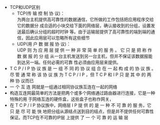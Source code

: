- TCP和UDP区别
    - TCP(传 输 控 制 协 议)：<br>为两台主机提供高可靠性的数据通信，它所做的工作包括把应用程序交给它的数据分 成合适的小块交给下面的网络层，确认接收到的分组，设置发送最后确认分组的超时时钟 等。由于运输层提供了高可靠性的端到端的通信，因此应用层可以忽略所有这些细节
    - UDP(用 户 数 据 报 协 议)：<br> UDP 则 为 应 用 层 提 供 一 种 非 常 简 单 的 服 务 。 它 只 是 把 称 作 数 据 报 的 分 组 从一台主机发送到另一台主机，但并不保证该数据报能到达另一端。任何必需的可靠 性必须由应用层来提供。
-  T C P / I P 协 议 族 是 一 组 不 同 的 协 议 组 合 在 一 起 构 成 的 协 议 族 。 尽 管 通 常 称 该 协 议 族 为 T C P / I P ，但 T C P 和 I P 只 是 其 中 的 两 种 协 议而已
- 一 个 互 连 网就是一组通过相同协议族互连在一起的网络
- 构造互连网最简单的方法是把两个或多个网络通过路由器进行连接，它是一种特殊的用 于网络互连的硬件盒，这些盒子也称作网关，
- 在 T C P / I P 协议族中，网络层 I P 提 供 的 是 一 种 不 可 靠 的 服 务，它 只 是 尽 可 能 快 地把分组从源结点送到目的结点，但是并不提供任何可靠性保证。而TCP在不可靠的IP层 上提供 了 一 个 可 靠 的 运 输 层 